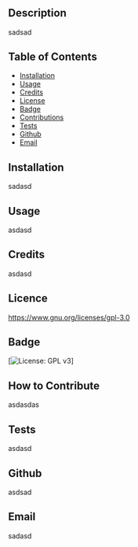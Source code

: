 # <aasdasd>

  ## Description
  
  sadsad
  
  ## Table of Contents
  
  - [Installation](#installation)
  - [Usage](#usage)
  - [Credits](#credits)
  - [License](#license)
  - [Badge](#badge)
  - [Contributions](#contributions)
  - [Tests](#tests)
  - [Github](#github)
  - [Email](#email)
  
  ## Installation
  
  sadasd
  
  ## Usage
  
  asdasd

  ## Credits

  asdasd
  
  ## Licence

  https://www.gnu.org/licenses/gpl-3.0

  ## Badge

  [![License: GPL v3](https://img.shields.io/badge/License-GPLv3-blue.svg)]

  ## How to Contribute

  asdasdas
  
  ## Tests

  asdasd

  ## Github

  asdsad
    
  ## Email

  sadasd